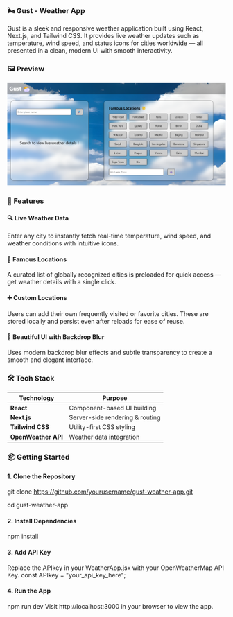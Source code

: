 ### 🌬️ Gust - Weather App

Gust is a sleek and responsive weather application built using React, Next.js, and Tailwind CSS. It provides live weather updates such as temperature, wind speed, and status icons for cities worldwide — all presented in a clean, modern UI with smooth interactivity.

### 🖼️ Preview

![App Preview](./public/preview.png)

### 🚀 Features

#### 🔍 Live Weather Data
Enter any city to instantly fetch real-time temperature, wind speed, and weather conditions with intuitive icons.

#### 🌟 Famous Locations
A curated list of globally recognized cities is preloaded for quick access — get weather details with a single click.

#### ➕ Custom Locations
Users can add their own frequently visited or favorite cities. These are stored locally and persist even after reloads for ease of reuse.

#### 🎨 Beautiful UI with Backdrop Blur
Uses modern backdrop blur effects and subtle transparency to create a smooth and elegant interface.

### 🛠️ Tech Stack

| Technology | Purpose |
| ------------------- | ------------------------------- |
| **React** | Component-based UI building |
| **Next.js** | Server-side rendering & routing |
| **Tailwind CSS** | Utility-first CSS styling |
| **OpenWeather API** | Weather data integration |


### 📦 Getting Started

#### 1. Clone the Repository
git clone https://github.com/yourusername/gust-weather-app.git 
<p>cd gust-weather-app</p>

#### 2. Install Dependencies
npm install

#### 3. Add API Key
Replace the APIkey in your WeatherApp.jsx with your OpenWeatherMap API Key.
const APIkey = "your_api_key_here";

#### 4. Run the App
npm run dev
Visit http://localhost:3000 in your browser to view the app.
